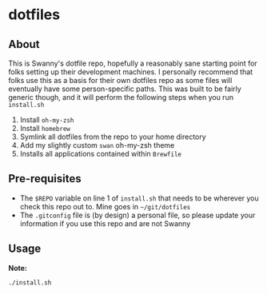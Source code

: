 # dotfiles

## About

This is Swanny's dotfile repo, hopefully a reasonably sane starting point for folks setting up their development machines. I personally recommend that folks use this as a basis for their own dotfiles repo as some files will eventually have some person-specific paths. This was built to be fairly generic though, and it will perform the following steps when you run `install.sh` 

1. Install `oh-my-zsh`
2. Install `homebrew`
3. Symlink all dotfiles from the repo to your home directory
4. Add my slightly custom `swan` oh-my-zsh theme
5. Installs all applications contained within `Brewfile` 

## Pre-requisites

- The `$REPO` variable on line 1 of `install.sh` that needs to be wherever you check this repo out to. Mine goes in `~/git/dotfiles`
- The `.gitconfig` file is (by design) a personal file, so please update your information if you use this repo and are not Swanny

## Usage

**Note:**

```bash
./install.sh 
```
